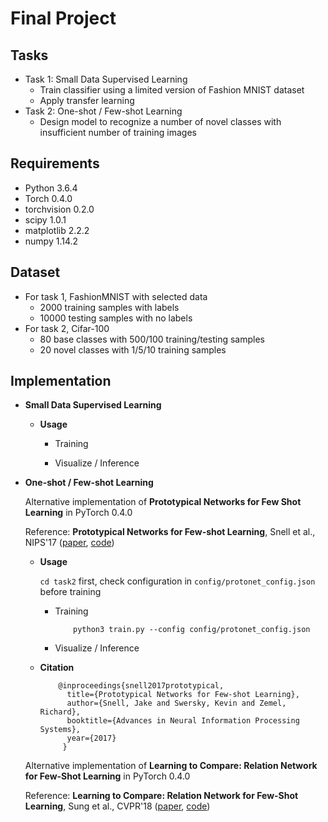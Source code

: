 # Final Project

<!-- /code_chunk_output -->

## Tasks
  * Task 1: Small Data Supervised Learning
    * Train classifier using a limited version of Fashion MNIST dataset 
    * Apply transfer learning
  * Task 2: One-shot / Few-shot Learning
    * Design model to recognize a number of novel classes with insufficient number of training images

## Requirements
  * Python 3.6.4
  * Torch 0.4.0
  * torchvision 0.2.0
  * scipy 1.0.1
  * matplotlib 2.2.2
  * numpy 1.14.2

## Dataset
   * For task 1, FashionMNIST with selected data
       * 2000 training samples with labels 
       * 10000 testing samples with no labels
   * For task 2, Cifar-100 
       * 80 base classes with 500/100 training/testing samples
       * 20 novel classes with 1/5/10 training samples


## Implementation
   * **Small Data Supervised Learning**
  
      * **Usage**
            
        * Training
            
        * Visualize / Inference
        
   * **One-shot / Few-shot Learning**
      
      Alternative implementation of **Prototypical Networks for Few Shot Learning** in PyTorch 0.4.0
      
      Reference: **Prototypical Networks for Few-shot Learning**, Snell et al., NIPS'17 ([paper](http://papers.nips.cc/paper/6996-prototypical-networks-for-few-shot-learning.pdf), [code](https://github.com/jakesnell/prototypical-networks))
      
      * **Usage**
        
        `cd task2` first, check configuration in `config/protonet_config.json` before training
        
        * Training
            ```
                python3 train.py --config config/protonet_config.json
            ```
            
        * Visualize / Inference

      * **Citation**
        
        ```
            @inproceedings{snell2017prototypical,
              title={Prototypical Networks for Few-shot Learning},
              author={Snell, Jake and Swersky, Kevin and Zemel, Richard},
              booktitle={Advances in Neural Information Processing Systems},
              year={2017}
             }
        ```
      
      Alternative implementation of **Learning to Compare: Relation Network for Few-Shot Learning** in PyTorch 0.4.0
      
      Reference: **Learning to Compare: Relation Network for Few-Shot Learning**, Sung et al., CVPR'18 ([paper](https://arxiv.org/pdf/1711.06025.pdf), [code](https://github.com/floodsung/LearningToCompare_FSL))
